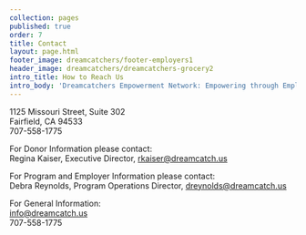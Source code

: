 ```yaml
---
collection: pages
published: true
order: 7
title: Contact
layout: page.html
footer_image: dreamcatchers/footer-employers1
header_image: dreamcatchers/dreamcatchers-grocery2
intro_title: How to Reach Us
intro_body: 'Dreamcatchers Empowerment Network: Empowering through Employment'
---
```


1125 Missouri Street, Suite 302<br>
Fairfield, CA 94533<br>
707-558-1775 <br>

For Donor Information please contact:<br>
Regina Kaiser, Executive Director, [rkaiser@dreamcatch.us](mailto:rkaiser@dreamcatch.us)

For Program and Employer Information please contact:<br>
Debra Reynolds, Program Operations Director, [dreynolds@dreamcatch.us](mailto:dreynolds@dreamcatch.us)

For General Information:<br>
info@dreamcatch.us<br>
707-558-1775
